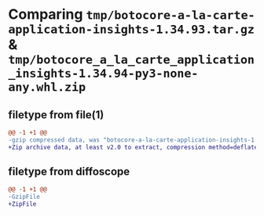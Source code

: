 # Comparing `tmp/botocore-a-la-carte-application-insights-1.34.93.tar.gz` & `tmp/botocore_a_la_carte_application_insights-1.34.94-py3-none-any.whl.zip`

## filetype from file(1)

```diff
@@ -1 +1 @@
-gzip compressed data, was "botocore-a-la-carte-application-insights-1.34.93.tar", last modified: Sat Apr 27 01:00:45 2024, max compression
+Zip archive data, at least v2.0 to extract, compression method=deflate
```

## filetype from diffoscope

```diff
@@ -1 +1 @@
-GzipFile
+ZipFile
```

